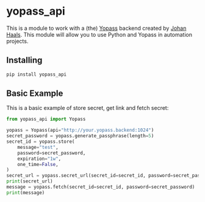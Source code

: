 # yopass_api

This is a module to work with a (the) [Yopass](https://github.com/jhaals/yopass) backend created by [Johan Haals](https://github.com/jhaals).
This module will allow you to use Python and Yopass in automation projects.

## Installing

```py
pip install yopass_api
```

## Basic Example

This is a basic example of store secret, get link and fetch secret:

```py
from yopass_api import Yopass

yopass = Yopass(api="http://your.yopass.backend:1024")
secret_password = yopass.generate_passphrase(length=5)
secret_id = yopass.store(
    message="test",
    password=secret_password,
    expiration="1w",
    one_time=False,
)
secret_url = yopass.secret_url(secret_id=secret_id, password=secret_password)
print(secret_url)
message = yopass.fetch(secret_id=secret_id, password=secret_password)
print(message)

```
